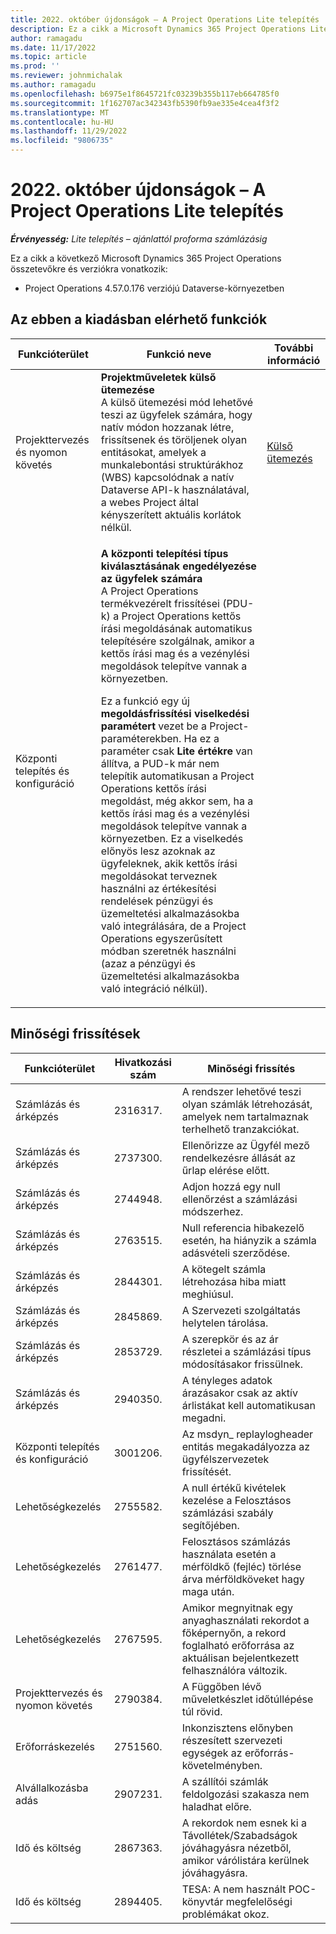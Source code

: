 ```yaml
---
title: 2022. október újdonságok – A Project Operations Lite telepítés
description: Ez a cikk a Microsoft Dynamics 365 Project Operations Lite központi telepítésének 2022. októberi kiadásában elérhető minőségi frissítésekről nyújt tájékoztatást.
author: ramagadu
ms.date: 11/17/2022
ms.topic: article
ms.prod: ''
ms.reviewer: johnmichalak
ms.author: ramagadu
ms.openlocfilehash: b6975e1f8645721fc03239b355b117eb664785f0
ms.sourcegitcommit: 1f162707ac342343fb5390fb9ae335e4cea4f3f2
ms.translationtype: MT
ms.contentlocale: hu-HU
ms.lasthandoff: 11/29/2022
ms.locfileid: "9806735"
---
```

# <a name="whats-new-october-2022---project-operations-lite-deployment"></a>2022. október újdonságok – A Project Operations Lite telepítés

_**Érvényesség:** Lite telepítés – ajánlattól proforma számlázásig_

Ez a cikk a következő Microsoft Dynamics 365 Project Operations összetevőkre és verziókra vonatkozik:

- Project Operations 4.57.0.176 verziójú Dataverse-környezetben

## <a name="features-included-in-this-release"></a>Az ebben a kiadásban elérhető funkciók

| Funkcióterület | Funkció neve | További információ |
| --- | --- | --- |
| Projekttervezés és nyomon követés | **Projektműveletek külső ütemezése**<br>A külső ütemezési mód lehetővé teszi az ügyfelek számára, hogy natív módon hozzanak létre, frissítsenek és töröljenek olyan entitásokat, amelyek a munkalebontási struktúrákhoz (WBS) kapcsolódnak a natív Dataverse API-k használatával, a webes Project által kényszerített aktuális korlátok nélkül. | [Külső ütemezés](/dynamics365/project-operations/project-management/external-scheduling) |
| Központi telepítés és konfiguráció | <p>**A központi telepítési típus kiválasztásának engedélyezése az ügyfelek számára**<br>A Project Operations termékvezérelt frissítései (PDU-k) a Project Operations kettős írási megoldásának automatikus telepítésére szolgálnak, amikor a kettős írási mag és a vezénylési megoldások telepítve vannak a környezetben.</p><p>Ez a funkció egy új **megoldásfrissítési viselkedési paramétert** vezet be a Project-paraméterekben. Ha ez a paraméter csak **Lite értékre** van állítva, a PUD-k már nem telepítik automatikusan a Project Operations kettős írási megoldást, még akkor sem, ha a kettős írási mag és a vezénylési megoldások telepítve vannak a környezetben. Ez a viselkedés előnyös lesz azoknak az ügyfeleknek, akik kettős írási megoldásokat terveznek használni az értékesítési rendelések pénzügyi és üzemeltetési alkalmazásokba való integrálására, de a Project Operations egyszerűsített módban szeretnék használni (azaz a pénzügyi és üzemeltetési alkalmazásokba való integráció nélkül).</p> | |

## <a name="quality-updates"></a>Minőségi frissítések

| Funkcióterület | Hivatkozási szám | Minőségi frissítés |
| --- | --- | --- |
| Számlázás és árképzés | 2316317. | A rendszer lehetővé teszi olyan számlák létrehozását, amelyek nem tartalmaznak terhelhető tranzakciókat. |
| Számlázás és árképzés | 2737300. | Ellenőrizze az Ügyfél mező rendelkezésre állását az űrlap elérése előtt. |
| Számlázás és árképzés | 2744948. | Adjon hozzá egy null ellenőrzést a számlázási módszerhez. |
| Számlázás és árképzés | 2763515. | Null referencia hibakezelő esetén, ha hiányzik a számla adásvételi szerződése. |
| Számlázás és árképzés | 2844301. | A kötegelt számla létrehozása hiba miatt meghiúsul. |
| Számlázás és árképzés | 2845869. | A Szervezeti szolgáltatás helytelen tárolása. |
| Számlázás és árképzés | 2853729. | A szerepkör és az ár részletei a számlázási típus módosításakor frissülnek. |
| Számlázás és árképzés | 2940350. | A tényleges adatok árazásakor csak az aktív árlistákat kell automatikusan megadni. |
| Központi telepítés és konfiguráció | 3001206. | Az msdyn\_ replaylogheader entitás megakadályozza az ügyfélszervezetek frissítését. |
| Lehetőségkezelés | 2755582. | A null értékű kivételek kezelése a Felosztásos számlázási szabály segítőjében. |
| Lehetőségkezelés | 2761477. | Felosztásos számlázás használata esetén a mérföldkő (fejléc) törlése árva mérföldköveket hagy maga után. |
| Lehetőségkezelés | 2767595. | Amikor megnyitnak egy anyaghasználati rekordot a főképernyőn, a rekord foglalható erőforrása az aktuálisan bejelentkezett felhasználóra változik. |
| Projekttervezés és nyomon követés | 2790384. | A Függőben lévő műveletkészlet időtúllépése túl rövid. |
| Erőforráskezelés | 2751560. | Inkonzisztens előnyben részesített szervezeti egységek az erőforrás-követelményben. |
| Alvállalkozásba adás | 2907231. | A szállítói számlák feldolgozási szakasza nem haladhat előre. |
| Idő és költség | 2867363. | A rekordok nem esnek ki a Távollétek/Szabadságok jóváhagyásra nézetből, amikor várólistára kerülnek jóváhagyásra. |
| Idő és költség | 2894405. | TESA: A nem használt POC-könyvtár megfelelőségi problémákat okoz. |
